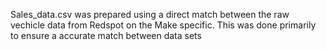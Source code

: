 Sales_data.csv was prepared using a direct match between the raw vechicle data from Redspot on the Make specific.  This was done primarily to ensure a accurate match between data sets
